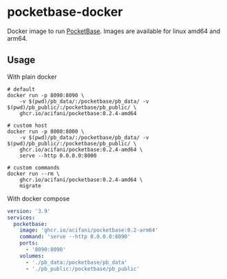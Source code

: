 # pocketbase-docker

Docker image to run [PocketBase](https://pocketbase.io/). Images are available for linux amd64 and arm64.

## Usage

With plain docker

```shell
# default
docker run -p 8090:8090 \
    -v $(pwd)/pb_data/:/pocketbase/pb_data/ -v $(pwd)/pb_public/:/pocketbase/pb_public/ \
    ghcr.io/acifani/pocketbase:0.2.4-amd64

# custom host
docker run -p 8000:8000 \
    -v $(pwd)/pb_data/:/pocketbase/pb_data/ -v $(pwd)/pb_public/:/pocketbase/pb_public/ \
    ghcr.io/acifani/pocketbase:0.2.4-amd64 \
    serve --http 0.0.0.0:8000

# custom commands
docker run --rm \
    ghcr.io/acifani/pocketbase:0.2.4-amd64 \
    migrate
```

With docker compose

```yaml
version: '3.9'
services:
  pocketbase:
    image: 'ghcr.io/acifani/pocketbase:0.2-arm64'
    command: 'serve --http 0.0.0.0:8090'
    ports:
      - '8090:8090'
    volumes:
      - './pb_data:/pocketbase/pb_data'
      - './pb_public:/pocketbase/pb_public'
```
